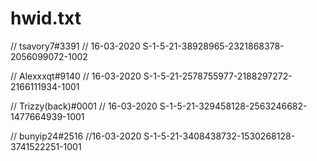 # hwid.txt
// tsavory7#3391
// 16-03-2020
S-1-5-21-38928965-2321868378-2056099072-1002

// Alexxxqt#9140
// 16-03-2020
S-1-5-21-2578755977-2188297272-2166111934-1001

// Trizzy(back)#0001
// 16-03-2020
S-1-5-21-329458128-2563246682-1477664939-1001

// bunyip24#2516
//16-03-2020
S-1-5-21-3408438732-1530268128-3741522251-1001
